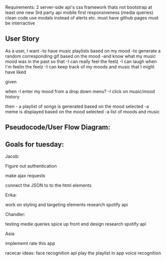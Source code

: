 Requirements:
2 server-side api's
css framework thats not bootstrap
at least one new 3rd party api
mobile first responsiveness (media queries)
clean code
use modals instead of alerts etc.
must have github pages
must be interractive


## User Story 
As a user, I want
    -to have music playlists based on my mood
    -to generate a random corresponding gif based on the mood
    -and know what my music mood was in the past
so that
    -I can really feel the feelz
    -I can laugh when I'm feelin the feelz
    -I can keep track of my moods and music that I might have liked 

given

when
    -I enter my mood from a drop down menu?
    -I click on music/mood history

then
    - a playlist of songs is generated based on the mood selected
    -a meme is displayed based on the mood selected
    -a list of moods and music 

## Pseudocode/User Flow Diagram:



## Goals for tuesday:
Jacob: 

Figure out authentication

make ajax requests

connect the JSON to to the html elements


Erika:

work on styling and targeting elements
research spotify api

Chandler:

testing medie queries
spice up front end design
research spotify api

Asia:



implememt rate this app


racecar ideas:
face recognition api
play the playlist in app
voice recognition



